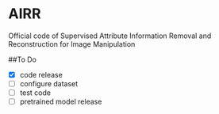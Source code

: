 # AIRR
Official code of Supervised Attribute Information Removal and Reconstruction for Image Manipulation

##To Do
- [x] code release
- [ ] configure dataset
- [ ] test code
- [ ] pretrained model release

